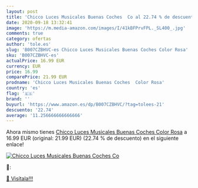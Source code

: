 ```yaml
---
layout: post
title: 'Chicco Luces Musicales Buenas Coches  Co al 22.74 % de descuento'
date: 2020-09-18 13:32:41
image: 'https://m.media-amazon.com/images/I/41kBFPrvFPL._SL400_.jpg'
comments: true
category: ofertas
author: 'tole.es'
slug: 'B007CZBHVC-es Chicco Luces Musicales Buenas Coches Color Rosa'
sku: 'B007CZBHVC-es'
actualPrice: 16.99 EUR
currency: EUR
price: 16.99
comparePrice: 21.99 EUR
prodname: 'Chicco Luces Musicales Buenas Coches  Color Rosa'
country: 'es'
flag: '🇪🇸'
brand: ''
buyurl: 'https://www.amazon.es/dp/B007CZBHVC/?tag=tolees-21'
descuento: '22.74'
average: '11.256666666666666'
---
```


Ahora mismo tienes [Chicco Luces Musicales Buenas Coches  Color Rosa](https://www.amazon.es/dp/B007CZBHVC/?tag=tolees-21) a 16.99 EUR (original: 21.99 EUR) (22.74 %  de descuento) en el siguiente enlace!

[![Chicco Luces Musicales Buenas Coches  Co](https://m.media-amazon.com/images/I/41kBFPrvFPL._SL400_.jpg)](https://www.amazon.es/dp/B007CZBHVC/?tag=tolees-21)

🔎:


[🛒 Visítala!!!](https://www.amazon.es/dp/B007CZBHVC/?tag=tolees-21)
